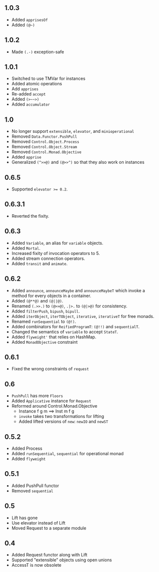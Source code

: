 1.0.3
----
* Added `apprisesOf`
* Added `(@~)`

1.0.2
----
* Made `(.-)` exception-safe

1.0.1
----
* Switched to use TMVar for instances
* Added atomic operations
* Add `apprises`
* Re-added `accept`
* Added `(>~~>)`
* Added `accumulator`

1.0
----
* No longer support `extensible`, `elevator`, and `minioperational`
* Removed `Data.Functor.PushPull`
* Removed `Control.Object.Process`
* Removed `Control.Object.Stream`
* Removed `Control.Monad.Objective`
* Added `apprise`
* Generalized `(^>>@)` and `(@>>^)` so that they also work on instances

0.6.5
----
* Supported `elevator >= 0.2`.

0.6.3.1
----
* Reverted the fixity.

0.6.3
----
* Added `Variable`, an alias for `variable` objects.
* Added `Mortal`.
* Increased fixity of invocation operators to 5.
* Added stream connection operators.
* Added `transit` and `animate`.

0.6.2
----
* Added `announce`, `announceMaybe` and `announceMaybeT` which invoke a method for every objects in a container.
* Added `(@**@)` and `(@||@)`.
* Renamed `(.>>.)` to `(@>>@)`, `.|>.` to `(@|>@)` for consistency.
* Added `filterPush`, `bipush`, `bipull`.
* Added `iterObject`, `iterTObject`, `iterative`, `iterativeT` for free monads.
* Renamed `runSequential` to `(@!)`.
* Added combinators for `ReifiedProgramT`: `(@!!)` and `sequentialT`.
* Changed the semantics of `variable` to accept `StateT`.
* Added `flyweight'` that relies on HashMap.
* Added `MonadObjective` constraint

0.6.1
-----
* Fixed the wrong constraints of `request`

0.6
-----
* `PushPull` has more `Floors`
* Added `Applicative` instance for `Request`
* Reformed around Control.Monad.Objective
  * Instance f g m ==> Inst m f g
  * `invoke` takes two transformations for lifting
  * Added lifted versions of `new`: `newIO` and `newST`

0.5.2
-----
* Added Process
* Added `runSequential`, `sequential` for operational monad
* Added `flyweight`

0.5.1
-----
* Added PushPull functor
* Removed `sequential`

0.5
-----
* Lift has gone
* Use elevator instead of Lift
* Moved Request to a separate module

0.4
-----
* Added Request functor along with Lift
* Supported "extensible" objects using open unions
* AccessT is now obsolete
